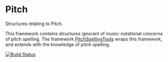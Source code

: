 # Pitch
Structures relating to Pitch. 

This framework contains structures ignorant of music-notational concerns of pitch spelling. The framework [PitchSpellingTools](https://github.com/dn-m/PitchSpellingTools) wraps this framework, and extends with the knowledge of pitch spelling.

[![Build Status](https://travis-ci.org/dn-m/Pitch.svg?branch=master)](https://travis-ci.org/dn-m/Pitch)
